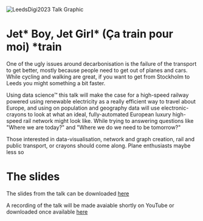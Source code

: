 ![LeedsDigi2023 Talk Graphic](LeedsDigi23.png?raw=true)

# Jet* Boy, Jet Girl* (Ça train pour moi) *train

One of the ugly issues around decarbonisation is the failure of the transport to get better, mostly because people need to get out of planes and cars. While cycling and walking are great, if you want to get from Stockholm to Leeds you might something a bit faster.

Using data science™ this talk will make the case for a high-speed railway powered using renewable electricity as a really efficient way to travel about Europe, and using on population and geography data will use electronic-crayons to look at what an ideal, fully-automated European luxury high-speed rail network might look like. While trying to answering questions like "Where we are today?" and "Where we do we need to be tomorrow?"

Those interested in data-visualisation, network and graph creation, rail and public transport, or crayons should come along. Plane enthusiasts maybe less so

# The slides

The slides from the talk can be downloaded [here](LeedsDigi2023-Slides-final.pdf)

A recording of the talk will be made avaiable shortly on YouTube or downloaded once available [here](Ca-train-pour-moi.mp4)
